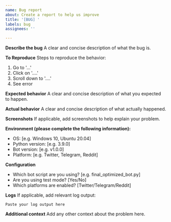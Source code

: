 ```yaml
---
name: Bug report
about: Create a report to help us improve
title: '[BUG] '
labels: bug
assignees: ''

---
```


**Describe the bug**
A clear and concise description of what the bug is.

**To Reproduce**
Steps to reproduce the behavior:
1. Go to '...'
2. Click on '....'
3. Scroll down to '....'
4. See error

**Expected behavior**
A clear and concise description of what you expected to happen.

**Actual behavior**
A clear and concise description of what actually happened.

**Screenshots**
If applicable, add screenshots to help explain your problem.

**Environment (please complete the following information):**
 - OS: [e.g. Windows 10, Ubuntu 20.04]
 - Python version: [e.g. 3.9.0]
 - Bot version: [e.g. v1.0.0]
 - Platform: [e.g. Twitter, Telegram, Reddit]

**Configuration**
- Which bot script are you using? [e.g. final_optimized_bot.py]
- Are you using test mode? [Yes/No]
- Which platforms are enabled? [Twitter/Telegram/Reddit]

**Logs**
If applicable, add relevant log output:
```
Paste your log output here
```

**Additional context**
Add any other context about the problem here.

